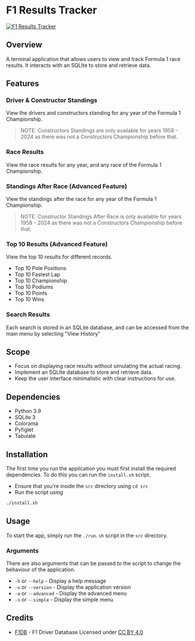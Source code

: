 # F1 Results Tracker

[![F1 Results Tracker](https://img.shields.io/badge/F1%20Results%20Tracker-blue)](https://github.com/finneh4249/t1a3-terminal-application)

## Overview

A terminal application that allows users to view and track Formula 1 race results. It interacts with an SQLIte to store and retrieve data.

## Features

### Driver & Constructor Standings
View the drivers and constructors standing for any year of the Formula 1 Championship.
> NOTE: Constructors Standings are only available for years 1958 - 2024 as there was not a Constructors Championship before that.

### Race Results
View the race results for any year, and any race of the Formula 1 Championship.

### Standings After Race (Advanced Feature)
View the standings after the race for any year of the Formula 1 Championship.
> NOTE: Constructor Standings After Race is only available for years 1958 - 2024 as there was not a Constructors Championship before that.

### Top 10 Results (Advanced Feature)
View the top 10 results for different records.

- Top 10 Pole Positions
- Top 10 Fastest Lap
- Top 10 Championship
- Top 10 Podiums
- Top 10 Points
- Top 10 Wins

### Search Results

Each search is stored in an SQLite database, and can be accessed from the main menu by selecting "View History"

## Scope

- Focus on displaying race results without simulating the actual racing.
- Implement an SQLIte database to store and retrieve data.
- Keep the user interface minimalistic with clear instructions for use.

## Dependencies

- Python 3.9
- SQLite 3
- Colorama
- Pyfiglet
- Tabulate

## Installation

The first time you run the application you must first install the required dependencies.
To do this you can run the `install.sh` script.

- Ensure that you're inside the `src` directory using `cd src`
- Run the script using
```bash
./install.sh
```

## Usage

To start the app, simply run the `./run.sh` script in the `src` directory.

### Arguments

There are also arguments that can be passed to the script to change the behaviour of the application.

- `-h` or `--help` - Display a help message
- `-v` or `--version` - Display the application version
- `-a` or `--advanced` - Display the advanced menu
- `-s` or `--simple` - Display the simple menu


## Credits

- [F1DB](https://github.com/f1db/f1db) - F1 Driver Database Licensed under [CC BY 4.0](https://creativecommons.org/licenses/by/4.0/)

